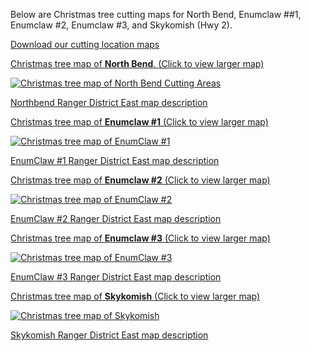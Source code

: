 Below are Christmas tree cutting maps for North Bend, Enumclaw ##1, Enumclaw #2, Enumclaw #3, and Skykomish (Hwy 2).

[Download our cutting location maps](https://www.fs.usda.gov/detail/mbs/passes-permits/forestproducts/?cid=fseprd602862)

[Christmas tree map of **North Bend**. (Click to view larger map)](/assets/img/maps/northbend-map.png)

[![Christmas tree map of North Bend Cutting Areas](/assets/img/maps/northbend-map-thumb.png)](/assets/img/maps/northbend-map.png)

[Northbend Ranger District East map description](/christmas-trees/forests/willamette/maps/northbend)

[Christmas tree map of **Enumclaw #1** (Click to view larger map)](/assets/img/maps/enumclaw1-map.png)

[![Christmas tree map of EnumClaw #1](/assets/img/maps/enumclaw1-map-thumb.png)](/assets/img/maps/enumclaw1-map.png)

[EnumClaw #1 Ranger District East map description](/christmas-trees/forests/willamette/maps/enumclaw1)

[Christmas tree map of **Enumclaw #2** (Click to view larger map)](/assets/img/maps/enumclaw2-map.png)

[![Christmas tree map of EnumClaw #2](/assets/img/maps/enumclaw2-map-thumb.png)](/assets/img/maps/enumclaw2-map.png)

[EnumClaw #2 Ranger District East map description](/christmas-trees/forests/willamette/maps/enumclaw2)

[Christmas tree map of **Enumclaw #3** (Click to view larger map)](/assets/img/maps/enumclaw3-map.png)

[![Christmas tree map of EnumClaw #3](/assets/img/maps/enumclaw3-map-thumb.png)](/assets/img/maps/enumclaw3-map.png)

[EnumClaw #3 Ranger District East map description](/christmas-trees/forests/willamette/maps/enumclaw3)

[Christmas tree map of **Skykomish** (Click to view larger map)](/assets/img/maps/skykomish-map.png)

[![Christmas tree map of Skykomish](/assets/img/maps/skykomish-map-thumb.png)](/assets/img/maps/skykomish-map.png)

[Skykomish Ranger District East map description](/christmas-trees/forests/willamette/maps/skykomish)


